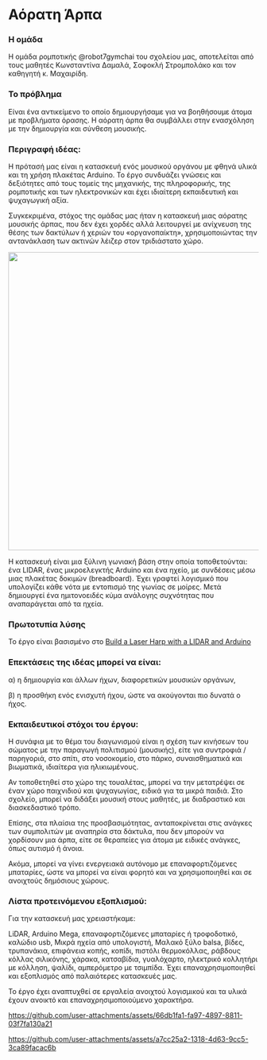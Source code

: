 # Αόρατη Άρπα

### Η ομάδα 
Η ομάδα ρομποτικής @robot7gymchai του σχολείου μας, αποτελείται από τους μαθητές Κωνσταντίνα Δαμαλά, Σοφοκλή Στρομπολάκο και τον καθηγητή κ. Μαχαιρίδη.

### Το πρόβλημα
Είναι ένα αντικείμενο το οποίο δημιουργήσαμε για να βοηθήσουμε άτομα με προβλήματα όρασης. Η αόρατη άρπα θα συμβάλλει στην ενασχόληση με την δημιουργία και σύνθεση μουσικής.

### Περιγραφή ιδέας:
  
Η πρότασή μας είναι η κατασκευή ενός μουσικού οργάνου με φθηνά υλικά και τη χρήση πλακέτας Arduino. Το έργο συνδυάζει γνώσεις και δεξιότητες από τους τομείς της μηχανικής, της πληροφορικής, της ρομποτικής και των ηλεκτρονικών και έχει ιδιαίτερη εκπαιδευτική και ψυχαγωγική αξία.

Συγκεκριμένα, στόχος της ομάδας μας ήταν η κατασκευή μιας αόρατης μουσικής άρπας, που δεν έχει χορδές αλλά λειτουργεί με ανίχνευση της θέσης των δακτύλων ή χεριών του «οργανοπαίκτη», χρησιμοποιώντας την αντανάκλαση των ακτινών λέιζερ στον τριδιάστατο χώρο.

<img src="https://github.com/user-attachments/assets/311c8e1c-f412-41a1-999b-d8a82053198f" width="600" />

Η κατασκευή είναι μια ξύλινη γωνιακή βάση στην οποία τοποθετούνται: ένα LIDAR, ένας μικροελεγκτής Arduino και ένα ηχείο, με συνδέσεις μέσω μιας πλακέτας δοκιμών (breadboard). Έχει γραφτεί λογισμικό που υπολογίζει κάθε νότα με εντοπισμό της γωνίας σε μοίρες. Μετά δημιουργεί ένα ημιτονοειδές κύμα ανάλογης συχνότητας που αναπαράγεται από τα ηχεία.

### Πρωτοτυπία λύσης
Το έργο είναι βασισμένο στο [Build a Laser Harp with a LIDAR and Arduino](https://www.hackster.io/michalin70/build-a-laser-harp-with-a-lidar-and-arduino-a35cdc)

### Επεκτάσεις της ιδέας μπορεί να είναι:

α) η δημιουργία και άλλων ήχων, διαφορετικών μουσικών οργάνων,

β) η προσθήκη ενός ενισχυτή ήχου, ώστε να ακούγονται πιο δυνατά ο ήχος.

### Eκπαιδευτικοί στόχοι του έργου: 
Η συνάφια με το θέμα του διαγωνισμού είναι η σχέση των κινήσεων του σώματος με την παραγωγή πολιτισμού (μουσικής), είτε για συντροφιά / παρηγοριά, στο σπίτι, στο νοσοκομείο, στο πάρκο, συναισθηματικά και βιωματικά, ιδιαίτερα για ηλικιωμένους.

Αν τοποθετηθεί στο χώρο της τουαλέτας, μπορεί να την μετατρέψει σε έναν χώρο παιχνιδιού και ψυχαγωγίας, ειδικά για τα μικρά παιδιά.
Στο σχολείο, μπορεί να διδάξει μουσική στους μαθητές, με διαδραστικό και διασκεδαστικό τρόπο.

Επίσης, στα πλαίσια της προσβασιμότητας, ανταποκρίνεται στις ανάγκες των συμπολιτών με αναπηρία στα δάκτυλα, που δεν μπορούν να χορδίσουν μια άρπα, είτε σε θεραπείες για άτομα με ειδικές ανάγκες, όπως αυτισμό ή άνοια.

Ακόμα, μπορεί να γίνει ενεργειακά αυτόνομο με επαναφορτιζόμενες μπαταρίες, ώστε να μπορεί να είναι φορητό και να χρησιμοποιηθεί και σε ανοιχτούς δημόσιους χώρους. 

### Λίστα προτεινόμενου εξοπλισμού:
Για την κατασκευή μας χρειαστήκαμε:

LiDAR, Arduino Mega, επαναφορτιζόμενες μπαταρίες ή τροφοδοτικό, καλώδιο usb, Μικρά ηχεία από υπολογιστή, Μαλακό ξύλο balsa, βίδες, τρυπανάκια, επιφάνεια κοπής, κοπίδι, πιστόλι θερμοκόλλας, ράβδους κόλλας σιλικόνης, χάρακα, κατσαβίδια, γυαλόχαρτο, ηλεκτρικό κολλητήρι με κόλληση, ψαλίδι, αμπερόμετρο με τσιμπίδα.
Έχει επαναχρησιμοποιηθεί και εξοπλισμός από παλαιότερες κατασκευές μας. 

Το έργο έχει αναπτυχθεί σε εργαλεία ανοιχτού λογισμικού και τα υλικά έχουν ανοικτό και επαναχρησιμοποιούμενο χαρακτήρα.

https://github.com/user-attachments/assets/66db1fa1-fa97-4897-8811-03f7fa130a21

https://github.com/user-attachments/assets/a7cc25a2-1318-4d63-9cc5-3ca89facac6b
